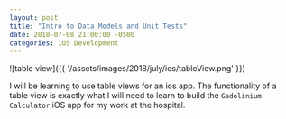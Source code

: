 ```yaml
---
layout: post
title: "Intro to Data Models and Unit Tests"
date: 2018-07-08 21:00:00 -0500
categories: iOS Development 
---
```


![table view]({{ '/assets/images/2018/july/ios/tableView.png' }}) 

I will be learning to use table views for an ios app. The functionality of a table view is exactly what I will need to learn to build the `Gadolinium Calculator` iOS app for my work at the hospital.  
